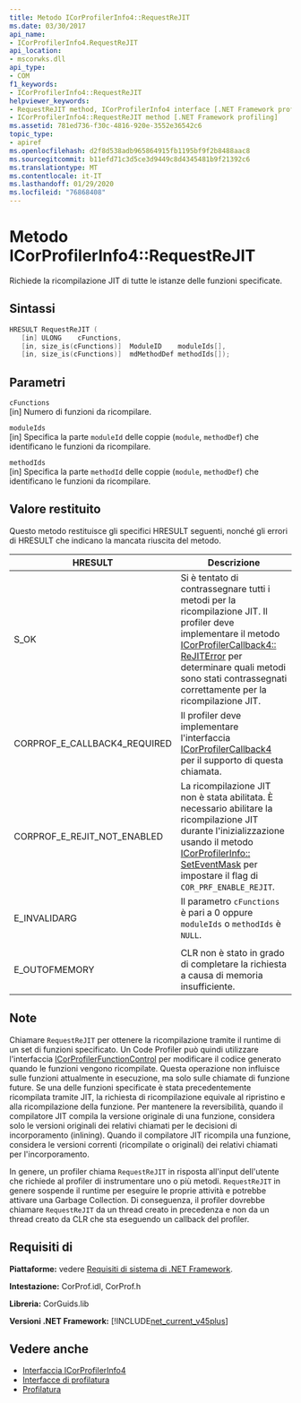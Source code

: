 ```yaml
---
title: Metodo ICorProfilerInfo4::RequestReJIT
ms.date: 03/30/2017
api_name:
- ICorProfilerInfo4.RequestReJIT
api_location:
- mscorwks.dll
api_type:
- COM
f1_keywords:
- ICorProfilerInfo4::RequestReJIT
helpviewer_keywords:
- RequestReJIT method, ICorProfilerInfo4 interface [.NET Framework profiling]
- ICorProfilerInfo4::RequestReJIT method [.NET Framework profiling]
ms.assetid: 781ed736-f30c-4816-920e-3552e36542c6
topic_type:
- apiref
ms.openlocfilehash: d2f8d538adb965864915fb1195bf9f2b8488aac8
ms.sourcegitcommit: b11efd71c3d5ce3d9449c8d4345481b9f21392c6
ms.translationtype: MT
ms.contentlocale: it-IT
ms.lasthandoff: 01/29/2020
ms.locfileid: "76868408"
---
```

# <a name="icorprofilerinfo4requestrejit-method"></a>Metodo ICorProfilerInfo4::RequestReJIT
Richiede la ricompilazione JIT di tutte le istanze delle funzioni specificate.  
  
## <a name="syntax"></a>Sintassi  
  
```cpp  
HRESULT RequestReJIT (  
   [in] ULONG    cFunctions,  
   [in, size_is(cFunctions)]  ModuleID    moduleIds[],  
   [in, size_is(cFunctions)]  mdMethodDef methodIds[]);  
```  
  
## <a name="parameters"></a>Parametri  
 `cFunctions`  
 [in] Numero di funzioni da ricompilare.  
  
 `moduleIds`  
 [in] Specifica la parte `moduleId` delle coppie (`module`, `methodDef`) che identificano le funzioni da ricompilare.  
  
 `methodIds`  
 [in] Specifica la parte `methodId` delle coppie (`module`, `methodDef`) che identificano le funzioni da ricompilare.  
  
## <a name="return-value"></a>Valore restituito  
 Questo metodo restituisce gli specifici HRESULT seguenti, nonché gli errori di HRESULT che indicano la mancata riuscita del metodo.  
  
|HRESULT|Descrizione|  
|-------------|-----------------|  
|S_OK|Si è tentato di contrassegnare tutti i metodi per la ricompilazione JIT. Il profiler deve implementare il metodo [ICorProfilerCallback4:: ReJITError](icorprofilercallback4-rejiterror-method.md) per determinare quali metodi sono stati contrassegnati correttamente per la ricompilazione JIT.|  
|CORPROF_E_CALLBACK4_REQUIRED|Il profiler deve implementare l'interfaccia [ICorProfilerCallback4](icorprofilercallback4-interface.md) per il supporto di questa chiamata.|  
|CORPROF_E_REJIT_NOT_ENABLED|La ricompilazione JIT non è stata abilitata. È necessario abilitare la ricompilazione JIT durante l'inizializzazione usando il metodo [ICorProfilerInfo:: SetEventMask](icorprofilerinfo-seteventmask-method.md) per impostare il flag di `COR_PRF_ENABLE_REJIT`.|  
|E_INVALIDARG|Il parametro `cFunctions` è pari a 0 oppure `moduleIds` o `methodIds` è `NULL`.|  
|||  
|E_OUTOFMEMORY|CLR non è stato in grado di completare la richiesta a causa di memoria insufficiente.|  
  
## <a name="remarks"></a>Note  
 Chiamare `RequestReJIT` per ottenere la ricompilazione tramite il runtime di un set di funzioni specificato. Un Code Profiler può quindi utilizzare l'interfaccia [ICorProfilerFunctionControl](icorprofilerfunctioncontrol-interface.md) per modificare il codice generato quando le funzioni vengono ricompilate. Questa operazione non influisce sulle funzioni attualmente in esecuzione, ma solo sulle chiamate di funzione future. Se una delle funzioni specificate è stata precedentemente ricompilata tramite JIT, la richiesta di ricompilazione equivale al ripristino e alla ricompilazione della funzione. Per mantenere la reversibilità, quando il compilatore JIT compila la versione originale di una funzione, considera solo le versioni originali dei relativi chiamati per le decisioni di incorporamento (inlining). Quando il compilatore JIT ricompila una funzione, considera le versioni correnti (ricompilate o originali) dei relativi chiamati per l'incorporamento.  
  
 In genere, un profiler chiama `RequestReJIT` in risposta all'input dell'utente che richiede al profiler di instrumentare uno o più metodi. `RequestReJIT` in genere sospende il runtime per eseguire le proprie attività e potrebbe attivare una Garbage Collection. Di conseguenza, il profiler dovrebbe chiamare `RequestReJIT` da un thread creato in precedenza e non da un thread creato da CLR che sta eseguendo un callback del profiler.  
  
## <a name="requirements"></a>Requisiti di  
 **Piattaforme:** vedere [Requisiti di sistema di .NET Framework](../../../../docs/framework/get-started/system-requirements.md).  
  
 **Intestazione:** CorProf.idl, CorProf.h  
  
 **Libreria:** CorGuids.lib  
  
 **Versioni .NET Framework:** [!INCLUDE[net_current_v45plus](../../../../includes/net-current-v45plus-md.md)]  
  
## <a name="see-also"></a>Vedere anche

- [Interfaccia ICorProfilerInfo4](icorprofilerinfo4-interface.md)
- [Interfacce di profilatura](profiling-interfaces.md)
- [Profilatura](index.md)
